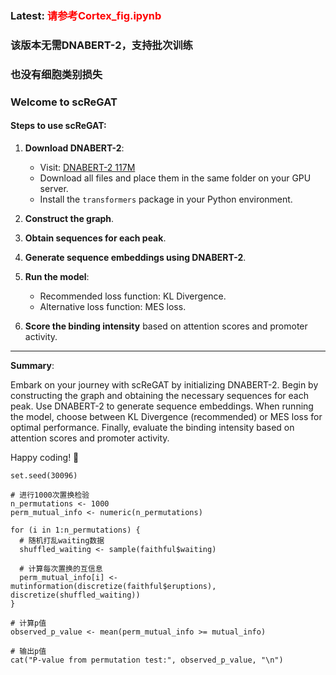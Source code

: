 ### Latest: <span style="color:red">请参考Cortex_fig.ipynb</span>
### 该版本无需DNABERT-2，支持批次训练
### 也没有细胞类别损失

### Welcome to scReGAT

#### Steps to use scReGAT:

1. **Download DNABERT-2**:
   - Visit: [DNABERT-2 117M](https://huggingface.co/zhihan1996/DNABERT-2-117M/tree/main)
   - Download all files and place them in the same folder on your GPU server.
   - Install the `transformers` package in your Python environment.

2. **Construct the graph**.

3. **Obtain sequences for each peak**.

4. **Generate sequence embeddings using DNABERT-2**.

5. **Run the model**:
   - Recommended loss function: KL Divergence.
   - Alternative loss function: MES loss.

6. **Score the binding intensity** based on attention scores and promoter activity.

---

**Summary**:

Embark on your journey with scReGAT by initializing DNABERT-2. Begin by constructing the graph and obtaining the necessary sequences for each peak. Use DNABERT-2 to generate sequence embeddings. When running the model, choose between KL Divergence (recommended) or MES loss for optimal performance. Finally, evaluate the binding intensity based on attention scores and promoter activity.

Happy coding! 🚀



```{r}
set.seed(30096)

# 进行1000次置换检验
n_permutations <- 1000
perm_mutual_info <- numeric(n_permutations)

for (i in 1:n_permutations) {
  # 随机打乱waiting数据
  shuffled_waiting <- sample(faithful$waiting)
  
  # 计算每次置换的互信息
  perm_mutual_info[i] <- mutinformation(discretize(faithful$eruptions), discretize(shuffled_waiting))
}

# 计算p值
observed_p_value <- mean(perm_mutual_info >= mutual_info)

# 输出p值
cat("P-value from permutation test:", observed_p_value, "\n")
